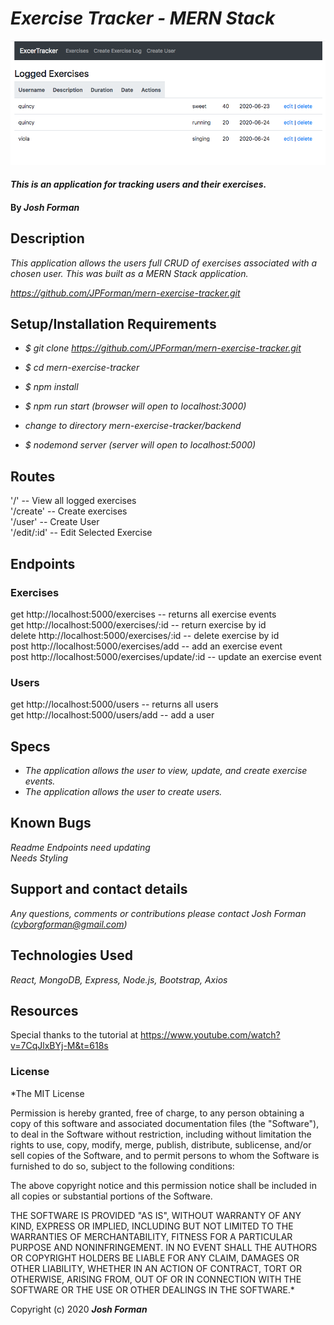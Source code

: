 # _Exercise Tracker - MERN Stack_

![routes](./public/trackerScreen.png)

#### _This is an application for tracking users and their exercises._

#### By _**Josh Forman**_

## Description

_This application allows the users full CRUD of exercises associated with a chosen user. This was built as a MERN Stack application._

_https://github.com/JPForman/mern-exercise-tracker.git_

## Setup/Installation Requirements

* _$ git clone https://github.com/JPForman/mern-exercise-tracker.git_

* _$ cd mern-exercise-tracker_

* _$ npm install_

* _$ npm run start (browser will open to localhost:3000)_  

* _change to directory mern-exercise-tracker/backend_  

* _$ nodemond server (server will open to localhost:5000)_  

## Routes

'/' -- View all logged exercises  
'/create' -- Create exercises  
'/user' -- Create User  
'/edit/:id' -- Edit Selected Exercise  
  


## Endpoints
### Exercises  
get http://localhost:5000/exercises  -- returns all exercise events  
get http://localhost:5000/exercises/:id -- return exercise by id  
delete http://localhost:5000/exercises/:id -- delete exercise by id  
post http://localhost:5000/exercises/add  -- add an exercise event  
post http://localhost:5000/exercises/update/:id  -- update an exercise event  

### Users  
get http://localhost:5000/users  -- returns all users  
get http://localhost:5000/users/add  -- add a user  


## Specs

* _The application allows the user to view, update, and create exercise events._
* _The application allows the user to create users._

## Known Bugs

_Readme Endpoints need updating_  
_Needs Styling_


## Support and contact details

_Any questions, comments or contributions please contact Josh Forman (cyborgforman@gmail.com)_

## Technologies Used

_React, MongoDB, Express, Node.js, Bootstrap, Axios_

## Resources  
 Special thanks to the tutorial at https://www.youtube.com/watch?v=7CqJlxBYj-M&t=618s

### License

*The MIT License


Permission is hereby granted, free of charge, to any person obtaining a copy
of this software and associated documentation files (the "Software"), to deal
in the Software without restriction, including without limitation the rights
to use, copy, modify, merge, publish, distribute, sublicense, and/or sell
copies of the Software, and to permit persons to whom the Software is
furnished to do so, subject to the following conditions:

The above copyright notice and this permission notice shall be included in
all copies or substantial portions of the Software.

THE SOFTWARE IS PROVIDED "AS IS", WITHOUT WARRANTY OF ANY KIND, EXPRESS OR
IMPLIED, INCLUDING BUT NOT LIMITED TO THE WARRANTIES OF MERCHANTABILITY,
FITNESS FOR A PARTICULAR PURPOSE AND NONINFRINGEMENT. IN NO EVENT SHALL THE
AUTHORS OR COPYRIGHT HOLDERS BE LIABLE FOR ANY CLAIM, DAMAGES OR OTHER
LIABILITY, WHETHER IN AN ACTION OF CONTRACT, TORT OR OTHERWISE, ARISING FROM,
OUT OF OR IN CONNECTION WITH THE SOFTWARE OR THE USE OR OTHER DEALINGS IN
THE SOFTWARE.*

Copyright (c) 2020 **_Josh Forman_**
